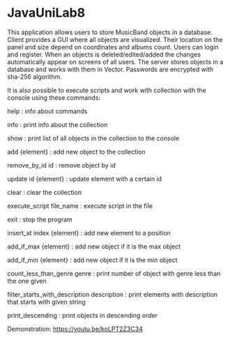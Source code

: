 # JavaUniLab8
This application allows users to store MusicBand objects in a database. Client provides a GUI where all objects are visualized. Their location on the panel and size depend on coordinates and albums count. Users can login and register. When an objects is deleted/edited/added the changes automatically appear on screens of all users.
The server stores objects in a database and works with them in Vector. Passwords are encrypted with sha-256 algorithm.

It is also possible to execute scripts and work with collection with the console using these commands:

help : info about commands

info : print info about the collection

show : print list of all objects in the collection to the console

add {element} : add new object to the collection

remove_by_id id : remove object by id

update id {element} : update element with a certain id

clear : clear the collection

execute_script file_name : execute script in the file

exit : stop the program

insert_at index {element} : add new element to a position

add_if_max {element} : add new object if it is the max object

add_if_min {element} : add new object if it is the min object

count_less_than_genre genre : print number of object with genre less than the one given

filter_starts_with_description description : print elements with description that starts with given string

print_descending : print objects in descending order

Demonstration: https://youtu.be/koLPT2Z3C34
